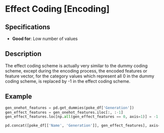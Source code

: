 # Effect Coding [Encoding]

## Specifications

- **Good for**: Low number of values

## Description

The effect coding scheme is actually very similar to the dummy coding scheme, except during the encoding process, the encoded features or feature vector, for the category values which represent all 0 in the dummy coding scheme, is replaced by -1 in the effect coding scheme.

## Example

```python
gen_onehot_features = pd.get_dummies(poke_df['Generation'])
gen_effect_features = gen_onehot_features.iloc[:, :-1]
gen_effect_features.loc[np.all(gen_effect_features == 0, axis=1)] = -1.

pd.concat([poke_df[['Name', 'Generation']], gen_effect_features], axis=1).iloc[4:10]
```
